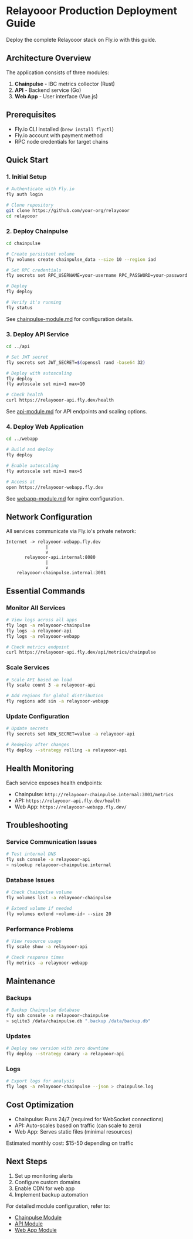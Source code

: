# Relayooor Production Deployment Guide

Deploy the complete Relayooor stack on Fly.io with this guide.

## Architecture Overview

The application consists of three modules:
1. **Chainpulse** - IBC metrics collector (Rust)
2. **API** - Backend service (Go) 
3. **Web App** - User interface (Vue.js)

## Prerequisites

- Fly.io CLI installed (`brew install flyctl`)
- Fly.io account with payment method
- RPC node credentials for target chains

## Quick Start

### 1. Initial Setup

```bash
# Authenticate with Fly.io
fly auth login

# Clone repository
git clone https://github.com/your-org/relayooor
cd relayooor
```

### 2. Deploy Chainpulse

```bash
cd chainpulse

# Create persistent volume
fly volumes create chainpulse_data --size 10 --region iad

# Set RPC credentials
fly secrets set RPC_USERNAME=your-username RPC_PASSWORD=your-password

# Deploy
fly deploy

# Verify it's running
fly status
```

See [chainpulse-module.md](./chainpulse-module.md) for configuration details.

### 3. Deploy API Service

```bash
cd ../api

# Set JWT secret
fly secrets set JWT_SECRET=$(openssl rand -base64 32)

# Deploy with autoscaling
fly deploy
fly autoscale set min=1 max=10

# Check health
curl https://relayooor-api.fly.dev/health
```

See [api-module.md](./api-module.md) for API endpoints and scaling options.

### 4. Deploy Web Application

```bash
cd ../webapp

# Build and deploy
fly deploy

# Enable autoscaling
fly autoscale set min=1 max=5

# Access at
open https://relayooor-webapp.fly.dev
```

See [webapp-module.md](./webapp-module.md) for nginx configuration.

## Network Configuration

All services communicate via Fly.io's private network:

```
Internet -> relayooor-webapp.fly.dev
               |
               v
       relayooor-api.internal:8080
               |
               v
    relayooor-chainpulse.internal:3001
```

## Essential Commands

### Monitor All Services
```bash
# View logs across all apps
fly logs -a relayooor-chainpulse
fly logs -a relayooor-api  
fly logs -a relayooor-webapp

# Check metrics endpoint
curl https://relayooor-api.fly.dev/api/metrics/chainpulse
```

### Scale Services
```bash
# Scale API based on load
fly scale count 3 -a relayooor-api

# Add regions for global distribution
fly regions add sin -a relayooor-webapp
```

### Update Configuration
```bash
# Update secrets
fly secrets set NEW_SECRET=value -a relayooor-api

# Redeploy after changes
fly deploy --strategy rolling -a relayooor-api
```

## Health Monitoring

Each service exposes health endpoints:
- Chainpulse: `http://relayooor-chainpulse.internal:3001/metrics`
- API: `https://relayooor-api.fly.dev/health`
- Web App: `https://relayooor-webapp.fly.dev/`

## Troubleshooting

### Service Communication Issues
```bash
# Test internal DNS
fly ssh console -a relayooor-api
> nslookup relayooor-chainpulse.internal
```

### Database Issues
```bash
# Check Chainpulse volume
fly volumes list -a relayooor-chainpulse

# Extend volume if needed
fly volumes extend <volume-id> --size 20
```

### Performance Problems
```bash
# View resource usage
fly scale show -a relayooor-api

# Check response times
fly metrics -a relayooor-webapp
```

## Maintenance

### Backups
```bash
# Backup Chainpulse database
fly ssh console -a relayooor-chainpulse
> sqlite3 /data/chainpulse.db ".backup /data/backup.db"
```

### Updates
```bash
# Deploy new version with zero downtime
fly deploy --strategy canary -a relayooor-api
```

### Logs
```bash
# Export logs for analysis
fly logs -a relayooor-chainpulse --json > chainpulse.log
```

## Cost Optimization

- Chainpulse: Runs 24/7 (required for WebSocket connections)
- API: Auto-scales based on traffic (can scale to zero)
- Web App: Serves static files (minimal resources)

Estimated monthly cost: $15-50 depending on traffic

## Next Steps

1. Set up monitoring alerts
2. Configure custom domains
3. Enable CDN for web app
4. Implement backup automation

For detailed module configuration, refer to:
- [Chainpulse Module](./chainpulse-module.md)
- [API Module](./api-module.md)  
- [Web App Module](./webapp-module.md)
